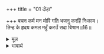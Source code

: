 +++
title = "01 दोहा"

+++
बचन कर्म मन मोरि गति भजनु करहिं निःकाम।  
तिन्ह के हृदय कमल महुँ करउँ सदा बिश्राम॥16॥  

<details><summary>मूल</summary>

बचन कर्म मन मोरि गति भजनु करहिं निःकाम।  
तिन्ह के हृदय कमल महुँ करउँ सदा बिश्राम॥16॥  
</details>

<details><summary>भावार्थ</summary>

जिनको कर्म, वचन और मन से मेरी ही गति है और जो निष्काम भाव से मेरा भजन करते हैं, उनके हृदय कमल में मैं सदा विश्राम किया करता हूँ॥16॥  
</details>



